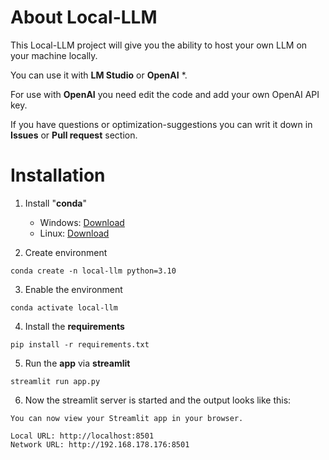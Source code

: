 # About Local-LLM

This Local-LLM project will give you the ability to host your own LLM on your machine locally.

You can use it with **LM Studio** or **OpenAI** *.

For use with **OpenAI** you need edit the code and add your own OpenAI API key.

If you have questions or optimization-suggestions you can writ it down in **Issues** or **Pull request** section.

# Installation
1. Install "**conda**"
    - Windows: [Download](https://repo.anaconda.com/miniconda/Miniconda3-latest-Windows-x86_64.exe)
    - Linux: [Download](https://repo.anaconda.com/miniconda/Miniconda3-latest-Linux-x86_64.sh)

2. Create environment
```
conda create -n local-llm python=3.10
```

3. Enable the environment
```
conda activate local-llm
```

4. Install the **requirements**
```
pip install -r requirements.txt
```

5. Run the **app** via **streamlit**
```
streamlit run app.py
```

6. Now the streamlit server is started and the output looks like this:
```
You can now view your Streamlit app in your browser.

Local URL: http://localhost:8501
Network URL: http://192.168.178.176:8501
```
